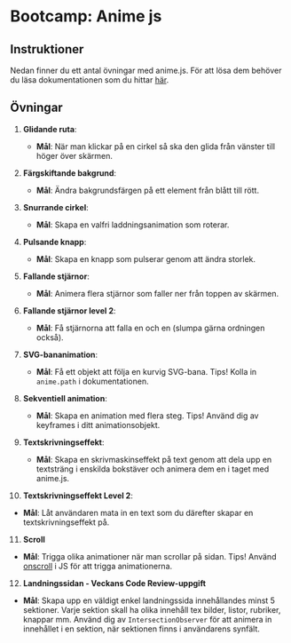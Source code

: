 # Bootcamp: Anime js

## Instruktioner

Nedan finner du ett antal övningar med anime.js. För att lösa dem behöver du läsa dokumentationen som du hittar [här](https://animejs.com/documentation/).

## Övningar

1. **Glidande ruta**:
   - **Mål**: När man klickar på en cirkel så ska den glida från vänster till höger över skärmen.

2. **Färgskiftande bakgrund**:
   - **Mål**: Ändra bakgrundsfärgen på ett element från blått till rött.

3. **Snurrande cirkel**:
   - **Mål**: Skapa en valfri laddningsanimation som roterar.

4. **Pulsande knapp**:
   - **Mål**: Skapa en knapp som pulserar genom att ändra storlek.

5. **Fallande stjärnor**:
   - **Mål**: Animera flera stjärnor som faller ner från toppen av skärmen.

6. **Fallande stjärnor level 2**:
   - **Mål**: Få stjärnorna att falla en och en (slumpa gärna ordningen också).

7. **SVG-bananimation**:
   - **Mål**: Få ett objekt att följa en kurvig SVG-bana. Tips! Kolla in `anime.path` i dokumentationen.

8. **Sekventiell animation**:
   - **Mål**: Skapa en animation med flera steg. Tips! Använd dig av keyframes i ditt animationsobjekt.

9. **Textskrivningseffekt**:
   - **Mål**: Skapa en skrivmaskinseffekt på text genom att dela upp en textsträng i enskilda bokstäver och animera dem en i taget med anime.js.

10. **Textskrivningseffekt Level 2**:
   - **Mål**: Låt användaren mata in en text som du därefter skapar en textskrivningseffekt på.

11. **Scroll**
   - **Mål**: Trigga olika animationer när man scrollar på sidan. Tips! Använd [onscroll](https://developer.mozilla.org/en-US/docs/Web/API/Element/scroll_event) i JS för att trigga animationerna.
   
12. **Landningssidan - Veckans Code Review-uppgift**
   - **Mål**: Skapa upp en väldigt enkel landningssida innehållandes minst 5 sektioner. Varje sektion skall ha olika innehåll tex bilder, listor, rubriker, knappar mm. Använd dig av ```IntersectionObserver``` för att animera in innehållet i en sektion, när sektionen finns i användarens synfält.
